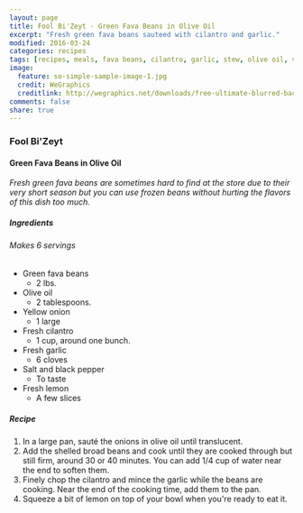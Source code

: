```yaml
---
layout: page
title: Fool Bi'Zeyt · Green Fava Beans in Olive Oil
excerpt: "Fresh green fava beans sauteed with cilantro and garlic."
modified: 2016-03-24
categories: recipes
tags: [recipes, meals, fava beans, cilantro, garlic, stew, olive oil, vegan, vegetarian]
image:
  feature: so-simple-sample-image-1.jpg
  credit: WeGraphics
  creditlink: http://wegraphics.net/downloads/free-ultimate-blurred-background-pack/
comments: false
share: true
---
```


### Fool Bi'Zeyt
#### Green Fava Beans in Olive Oil

*Fresh green fava beans are sometimes hard to find at the store due to their very short season but you can use frozen beans without hurting the flavors of this dish too much.*

##### Ingredients
###### Makes 6 servings

* Green fava beans
    - 2 lbs.
* Olive oil
    - 2 tablespoons.
* Yellow onion
    - 1 large
* Fresh cilantro
    - 1 cup, around one bunch.
* Fresh garlic
    - 6 cloves
* Salt and black pepper
    - To taste
* Fresh lemon
    - A few slices

##### Recipe
1. In a large pan, sauté the onions in olive oil until translucent.
2. Add the shelled broad beans and cook until they are cooked through but still firm, around 30 or 40 minutes. You can add 1/4 cup of water near the end to soften them.
3. Finely chop the cilantro and mince the garlic while the beans are cooking. Near the end of the cooking time, add them to the pan.
4. Squeeze a bit of lemon on top of your bowl when you're ready to eat it.
